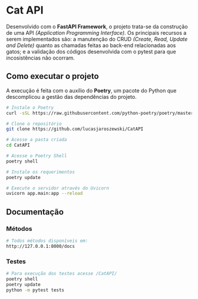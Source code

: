 # Cat API

Desenvolvido com o __FastAPI Framework__, o projeto trata-se da construção de uma API _(Application Programming Interface)_. Os principais recursos a serem implementados são: a manutenção do CRUD _(Create, Read, Update and Delete)_  quanto as chamadas feitas ao back-end relacionadas aos gatos; e a validação dos códigos desenvolvida com o pytest para que incosistências não ocorram.


## Como executar o projeto

A execução é feita com o auxílio do __Poetry__, um pacote do Python que descomplicou a gestão das dependências do projeto.

```bash
# Instale o Poetry
curl -sSL https://raw.githubusercontent.com/python-poetry/poetry/master/get-poetry.py | python -

# Clone o repositório
git clone https://github.com/lucasjaroszewski/CatAPI

# Acesse a pasta criada
cd CatAPI

# Acesse o Poetry Shell
poetry shell

# Instale os requerimentos
poetry update

# Execute o servidor através do Uvicorn
uvicorn app.main:app --reload
```

## Documentação

### Métodos

```bash
# Todos métodos disponíveis em:
http://127.0.0.1:8000/docs

```

### Testes

```bash
# Para execução dos testes acesse /CatAPI/
poetry shell
poetry update
python -m pytest tests
```
